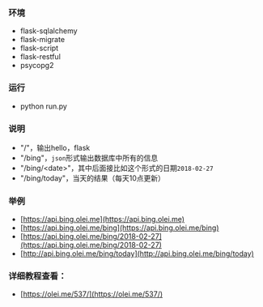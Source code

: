 ### 环境
- flask-sqlalchemy
- flask-migrate
- flask-script
- flask-restful
- psycopg2

### 运行
- python run.py

### 说明
- "/"，输出hello，flask
- "/bing"，`json`形式输出数据库中所有的信息
- "/bing/\<date\>"，其中后面接比如这个形式的日期`2018-02-27`
- "/bing/today"，当天的结果（每天10点更新）

### 举例
- [https://api.bing.olei.me](https://api.bing.olei.me)
- [https://api.bing.olei.me/bing](https://api.bing.olei.me/bing)
- [https://api.bing.olei.me/bing/2018-02-27](https://api.bing.olei.me/bing/2018-02-27)
- [http://api.bing.olei.me/bing/today](http://api.bing.olei.me/bing/today)

### 详细教程查看：
- [https://olei.me/537/](https://olei.me/537/)